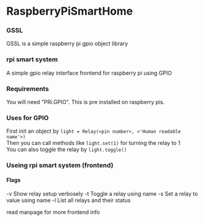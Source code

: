 # RaspberryPiSmartHome

### GSSL
GSSL is a simple raspberry pi gpio object library

### rpi smart system
A simple gpio relay interface frontend for raspberry pi using GPIO

### Requirements
You will need "PRi.GPIO". This is pre installed on raspberry pis.

### Uses for GPIO
First init an object by `light = Relay(<pin number>, <'Human readable name'>)` <br>
Then you can call methods like `light.set(1)` for turning the relay to 1 <br>
You can also toggle the relay by `light.toggle()`

### Useing rpi smart system (frontend)
#### Flags
-v	Show relay setup verbosely
-t	Toggle a relay using name
-s	Set a relay to value using name
-l	List all relays and their status

read manpage for more frontend info

